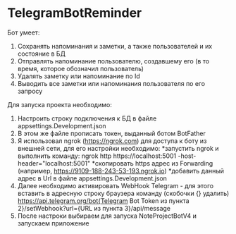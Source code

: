 # TelegramBotReminder

Бот умеет: 
1) Сохранять напоминания и заметки, а также пользователей и их состояние в БД
2) Отправлять напоминание пользователю, создавшему его (в то время, которое обозначил пользователь)
3) Удалять заметку или напоминание по Id
4) Выводить все заметки или напоминания пользователя по его запросу

Для запуска проекта необходимо: 
1) Настроить строку подключения к БД в файле appsettings.Development.json
2) В этом же файле прописать токен, выданный ботом BotFather
3) Я использовал ngrok (https://ngrok.com) для доступа к боту из внешней сети, для его настройки необходимо:
*запустить ngrok и выполнить команду: ngrok http https://localhost:5001 -host-header="localhost:5001"
*скопировать https адрес из Forwarding (например, https://9109-188-243-53-193.ngrok.io)
*добавить данный адрес в Url в файле appsettings.Development.json
7) Далее необходимо активировать WebHook Telegram - для этого вставить в адресную строку браузера команду (скобочки {} удалить)
https://api.telegram.org/bot{Telegram Bot Token из пункта 2}/setWebhook?url={URL из пункта 3}/api/message 
5) После настроки выбираем для запуска NoteProjectBotV4 и запускаем приложение

